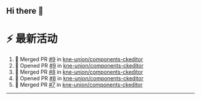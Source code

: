 ## Hi there 👋

<!--

**Here are some ideas to get you started:**

🙋‍♀️ A short introduction - what is your organization all about?
🌈 Contribution guidelines - how can the community get involved?
👩‍💻 Useful resources - where can the community find your docs? Is there anything else the community should know?
🍿 Fun facts - what does your team eat for breakfast?
🧙 Remember, you can do mighty things with the power of [Markdown](https://docs.github.com/github/writing-on-github/getting-started-with-writing-and-formatting-on-github/basic-writing-and-formatting-syntax)
-->


# ⚡ 最新活动

<!--START_SECTION:activity-->
1. 🎉 Merged PR [#9](https://github.com/kne-union/components-ckeditor/pull/9) in [kne-union/components-ckeditor](https://github.com/kne-union/components-ckeditor)
2. 💪 Opened PR [#9](https://github.com/kne-union/components-ckeditor/pull/9) in [kne-union/components-ckeditor](https://github.com/kne-union/components-ckeditor)
3. 🎉 Merged PR [#8](https://github.com/kne-union/components-ckeditor/pull/8) in [kne-union/components-ckeditor](https://github.com/kne-union/components-ckeditor)
4. 💪 Opened PR [#8](https://github.com/kne-union/components-ckeditor/pull/8) in [kne-union/components-ckeditor](https://github.com/kne-union/components-ckeditor)
5. 🎉 Merged PR [#7](https://github.com/kne-union/components-ckeditor/pull/7) in [kne-union/components-ckeditor](https://github.com/kne-union/components-ckeditor)
<!--END_SECTION:activity-->

---
